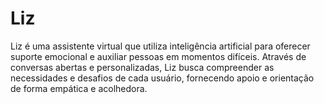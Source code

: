 # Liz
Liz é uma assistente virtual que utiliza inteligência artificial para oferecer suporte emocional e auxiliar pessoas em momentos difíceis. Através de conversas abertas e personalizadas, Liz busca compreender as necessidades e desafios de cada usuário, fornecendo apoio e orientação de forma empática e acolhedora.
